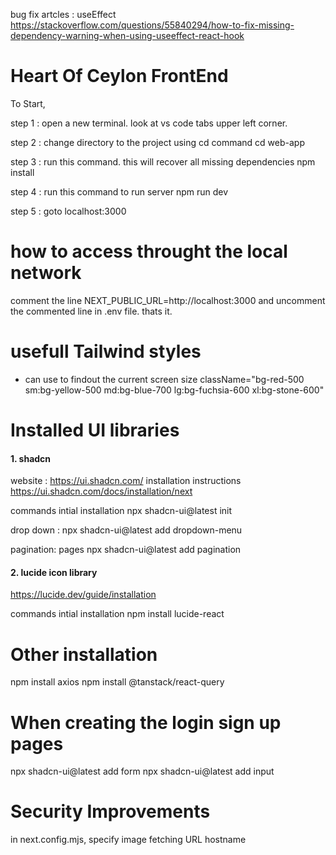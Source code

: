 bug fix artcles : useEffect
https://stackoverflow.com/questions/55840294/how-to-fix-missing-dependency-warning-when-using-useeffect-react-hook


# Heart Of Ceylon FrontEnd

To Start, 

step 1 : open a new terminal. look at vs code tabs upper left corner. 

step 2 : change directory to the project using cd command
cd web-app

step 3 : run this command. this will recover all missing dependencies 
npm install

step 4 : run this command to run server
npm run dev

step 5 : goto localhost:3000

# how to access throught the local network

comment the line NEXT_PUBLIC_URL=http://localhost:3000 and uncomment the commented line in .env file. thats it.


# usefull Tailwind styles

- can use to findout the current screen size
className="bg-red-500 sm:bg-yellow-500 md:bg-blue-700 lg:bg-fuchsia-600 xl:bg-stone-600"


# Installed UI libraries 

#### 1. shadcn
website : https://ui.shadcn.com/
installation instructions
https://ui.shadcn.com/docs/installation/next

commands intial installation
npx shadcn-ui@latest init

drop down :
npx shadcn-ui@latest add dropdown-menu

pagination: pages
npx shadcn-ui@latest add pagination



#### 2. lucide icon library 

https://lucide.dev/guide/installation

commands intial installation
npm install lucide-react


# Other installation 

npm install axios
npm install @tanstack/react-query

# When creating the login sign up pages
npx shadcn-ui@latest add form
npx shadcn-ui@latest add input



# Security Improvements

in next.config.mjs, specify image fetching URL hostname


